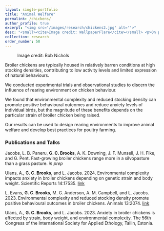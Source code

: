 ```yaml
---
layout: single-portfolio
title: "Animal Welfare"
permalink: /chickens/
author_profile: true
excerpt: "<img src='/images/research/chickens2.jpg' alt=''>"
desc: "<small><cite>Image credit: WallpaperFlare</cite></small> <p>On promoting positive behavioural outcomes in livestock</p>"
collection: research
order_number: 50
---
```


<figure class="align-right">
  <img src="{{ site.url }}{{ site.baseurl }}/images/research/chickens3.jpg" alt="">
  <figcaption>Image credit: Bob Nichols</figcaption>
</figure> 

Broiler chickens are typically housed in relatively barren conditions at high stocking densities, contributing to low activity levels and limited expression of natural behaviours.

We conducted experimental trials and observational studies to discern the influence of rearing environment on chicken behaviour.

We found that environmental complexity and reduced stocking density can promote positive behavioural outcomes and reduce anxiety levels of individual birds, but the magnitude of these benefits depends on the particular strain of broiler chicken being raised. 

Our results can be used to design rearing environments to improve animal welfare and develop best practices for poultry farming.

### Publications and Talks
Jacobs, L. B. Paneru, **G. C. Brooks**, A. K. Downing, J. F. Munsell, J. H. Fike, and G. Pent. Fast-growing broiler chickens range more in a silvopasture than a grass pasture. _in prep_

Ulans, A., **G. C. Brooks**, and L. Jacobs. 2024. Environmental complexity impacts anxiety in broiler chickens depending on genetic strain and body weight. Scientific Reports 14:17535. [link](https://doi.org/10.1038/s41598-024-67965-z)

L. Evans, **G. C. Brooks**, M. G. Anderson, A. M. Campbell, and L. Jacobs. 2023. Environmental complexity and reduced stocking density promote positive behavioural outcomes in broiler chickens. Animals 13:2074. [link](https://doi.org/10.3390/ani13132074)

Ulans, A., **G. C. Brooks**, and L. Jacobs. 2023. Anxiety in broiler chickens is affected by strain, body weight, and environmental complexity. The 56th Congress of the International Society for Applied Ethology, Tallin, Estonia.
